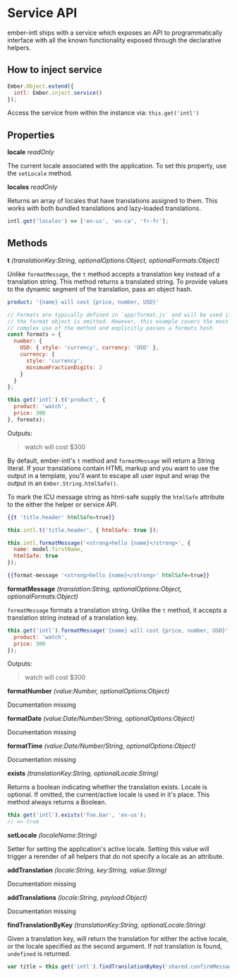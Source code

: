 
Service API
==============================================================================

ember-intl ships with a service which exposes an API to programmatically
interface with all the known functionality exposed through the declarative
helpers.

## How to inject service

```js
Ember.Object.extend({
  intl: Ember.inject.service()
});
```

Access the service from within the instance via: `this.get('intl')`

## Properties

**locale** _readOnly_

The current locale associated with the application.  To set this property,
use the `setLocale` method.

**locales** _readOnly_

Returns an array of locales that have translations assigned to them.  This works
with both bundled translations and lazy-loaded translations.

```js
intl.get('locales') => ['en-us', 'en-ca', 'fr-fr'];
```

## Methods

**t** _(translationKey:String, optionalOptions:Object, optionalFormats:Object)_

Unlike `formatMessage`, the `t` method accepts a translation key instead of a
translation string.  This method returns a translated string.  To provide
values to the dynamic segment of the translation, pass an object hash.

```yaml
product: '{name} will cost {price, number, USD}'
```

```js
// Formats are typically defined in `app/format.js` and will be used if
// the format object is omitted. However, this example covers the most
// complex use of the method and explicitly passes a formats hash
const formats = {
  number: {
    USD: { style: 'currency', currency: 'USD' },
    currency: {
      style: 'currency',
      minimumFractionDigits: 2
    }
  }
};

this.get('intl').t('product', {
  product: 'watch',
  price: 300
}, formats);
```

Outputs:

> watch will cost $300

By default, ember-intl's `t` method and `formatMessage` will return a String literal.  If your translations contain HTML markup and you want to use the output in a template, you'll want to escape all user input and wrap the output in an `Ember.String.htmlSafe()`.

To mark the ICU message string as html-safe supply the `htmlSafe` attribute to the either the helper or service API.

```hbs
{{t 'title.header' htmlSafe=true}}
```

```js
this.intl.t('title.header', { htmlSafe: true });
```

```js
this.intl.formatMessage('<strong>hello {name}</strong>', {
  name: model.firstName,
  htmlSafe: true
});
```

```hbs
{{format-message '<strong>hello {name}</strong>' htmlSafe=true}}
```

**formatMessage** _(translation:String, optionalOptions:Object, optionalFormats:Object)_

`formatMessage` formats a translation string. Unlike the `t` method, it
accepts a translation string instead of a translation key.

```js
this.get('intl').formatMessage('{name} will cost {price, number, USD}', {
  product: 'watch',
  price: 300
});
```

Outputs:

> watch will cost $300

**formatNumber** _(value:Number, optionalOptions:Object)_

Documentation missing

**formatDate** _(value:Date/Number/String, optionalOptions:Object)_

Documentation missing

**formatTime** _(value:Date/Number/String, optionalOptions:Object)_

Documentation missing

**exists** _(translationKey:String, optionalLocale:String)_

Returns a boolean indicating whether the translation exists. Locale is
optional. If omitted, the current/active locale is used in it's place.
This method always returns a Boolean.

```js
this.get('intl').exists('foo.bar', 'en-us');
// => true
```

**setLocale** _(localeName:String)_

Setter for setting the application's active locale.  Setting this value will
trigger a rerender of all helpers that do not specify a locale as an
attribute.

**addTranslation** _(locale:String, key:String, value:String)_

Documentation missing

**addTranslations** _(locale:String, payload:Object)_

Documentation missing

**findTranslationByKey** _(translationKey:String, optionalLocale:String)_

Given a translation key, will return the translation for either the active
locale, or the locale specified as the second argument.  If not translation
is found, `undefined` is returned.

```js
var title = this.get('intl').findTranslationByKey('shared.confirmMessage');
```
